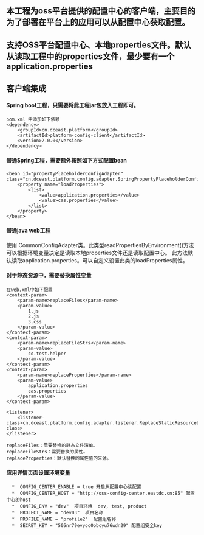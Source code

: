## 本工程为oss平台提供的配置中心的客户端，主要目的为了部署在平台上的应用可以从配置中心获取配置。
## 支持OSS平台配置中心、本地properties文件。默认从读取工程中的properties文件，最少要有一个application.properties

## 客户端集成
#### Spring boot工程，只需要将此工程jar包放入工程即可。
    pom.xml 中添加如下依赖
    <dependency>
        <groupId>cn.dceast.platform</groupId>
        <artifactId>platform-config-client</artifactId>
        <version>2.0.0</version>
    </dependency>

#### 普通Spring工程，需要额外按照如下方式配置bean
    <bean id="propertyPlaceholderConfigAdapter" class="cn.dceast.platform.config.adapter.SpringPropertyPlaceholderConfigAdapter">
        <property name="loadProperties">
            <list>
                <value>application.properties</value>
                <value>cas.properties</value>
            </list>
        </property>
    </bean>
    
#### 普通java web工程
  使用 CommonConfigAdapter类。此类型readPropertiesByEnvironment()方法可以根据环境变量决定是读取本地properties文件还是读取配置中心。
  此方法默认读取application.properties。可以自定义设置此类的loadProperties属性。

#### 对于静态资源中，需要替换属性变量
    在web.xml中如下配置
    <context-param>
        <param-name>replaceFiles</param-name>
        <param-value>
            1.js
            2.js
            3.css
        </param-value>
    </context-param>
    <context-param>
        <param-name>replaceFileStrs</param-name>
        <param-value>
            co.test.helper
        </param-value>
    </context-param>
    <context-param>
        <param-name>replaceProperties</param-name>
        <param-value>
            application.properties
            cas.properties
        </param-value>
    </context-param>
  
    <listener>
        <listener-class>cn.dceast.platform.config.adapter.listener.ReplaceStaticResourceListener</listener-class>
    </listener>
    
    replaceFiles：需要替换的静态文件清单。
    replaceFileStrs：需要替换的属性。
    replaceProperties：默认替换的属性值的来源。

####  应用详情页面设置环境变量
      *  CONFIG_CENTER_ENABLE = true 开启从配置中心读配置
      *  CONFIG_CENTER_HOST = "http://oss-config-center.eastdc.cn:85" 配置中心的host
      *  CONFIG_ENV = "dev"  项目环境  dev, test, product
      *  PROJECT_NAME = "dev03"  项目名称
      *  PROFILE_NAME = "profile2"  配置组名称
      *  SECRET_KEY = "505nr79evyoc0obcyu76wdn29" 配置组安全key


